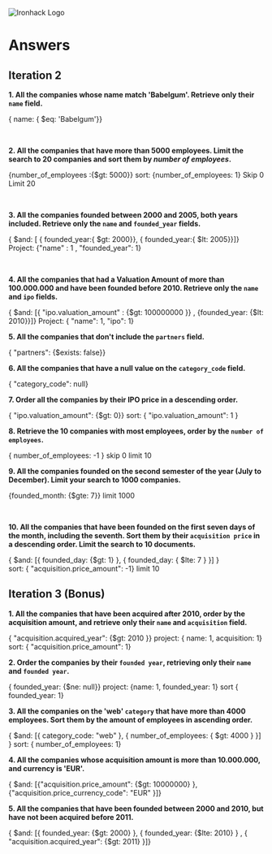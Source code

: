 ![Ironhack Logo](https://i.imgur.com/1QgrNNw.png)

# Answers

## Iteration 2

**1. All the companies whose name match 'Babelgum'. Retrieve only their `name` field.**

<!-- Your Query Goes Here --> 
{ name: { $eq: 'Babelgum'}}


<br>

**2. All the companies that have more than 5000 employees. Limit the search to 20 companies and sort them by *number of employees*.**

<!-- Your Query Goes Here -->
{number_of_employees :{$gt: 5000}}
sort: {number_of_employees: 1}
Skip 0 Limit 20

<br>

**3. All the companies founded between 2000 and 2005, both years included. Retrieve only the `name` and `founded_year` fields.**

<!-- Your Query Goes Here -->
{ $and: [ { founded_year:{ $gt: 2000}}, { founded_year:{ $lt: 2005}}]}
Project: {"name" : 1 , "founded_year": 1}

<br>

**4. All the companies that had a Valuation Amount of more than 100.000.000 and have been founded before 2010. Retrieve only the `name` and `ipo` fields.**

<!-- Your Query Goes Here -->
{ $and: [{ "ipo.valuation_amount" : {$gt: 100000000 }} , {founded_year: {$lt: 2010}}]}
Project: { "name": 1, "ipo": 1}
<br>

**5. All the companies that don't include the `partners` field.**

<!-- Your Query Goes Here -->
{ "partners": {$exists: false}}
<br>

**6. All the companies that have a null value on the `category_code` field.**

<!-- Your Query Goes Here -->
{ "category_code": null}
<br>

**7. Order all the companies by their IPO price in a descending order.**

<!-- Your Query Goes Here -->
{ "ipo.valuation_amount": {$gt: 0}}
sort: { "ipo.valuation_amount": 1 }
<br>

**8. Retrieve the 10 companies with most employees, order by the `number of employees`.**

<!-- Your Query Goes Here -->
{ number_of_employees: -1 }
skip 0 limit 10
<br>

**9. All the companies founded on the second semester of the year (July to December). Limit your search to 1000 companies.**

<!-- Your Query Goes Here -->
{founded_month: {$gte: 7}}
limit 1000

<br>

**10. All the companies that have been founded on the first seven days of the month, including the seventh. Sort them by their `acquisition price` in a descending order. Limit the search to 10 documents.**

<!-- Your Query Goes Here -->
{ $and: [{ founded_day: {$gt: 1} }, { founded_day: { $lte: 7 } }] }  
sort: { "acquisition.price_amount": -1}
limit 10
<br>

## Iteration 3 (Bonus)

**1. All the companies that have been acquired after 2010, order by the acquisition amount, and retrieve only their `name` and `acquisition` field.**

<!-- Your Query Goes Here -->
{ "acquisition.acquired_year": {$gt: 2010 }}
project: { name: 1, acquisition: 1}
sort: { "acquisition.price_amount": 1}
<br>

**2. Order the companies by their `founded year`, retrieving only their `name` and `founded year`.**

<!-- Your Query Goes Here -->
{ founded_year: {$ne: null}}
project: {name: 1, founded_year: 1}
sort { founded_year: 1}
<br>

**3. All the companies on the 'web' `category` that have more than 4000 employees. Sort them by the amount of employees in ascending order.**

<!-- Your Query Goes Here -->
{ $and: [{ category_code: "web" }, { number_of_employees: { $gt: 4000 } }] }
sort: { number_of_employees: 1}
<br>

**4. All the companies whose acquisition amount is more than 10.000.000, and currency is 'EUR'.**

<!-- Your Query Goes Here -->
{ $and: [{"acquisition.price_amount": {$gt: 10000000} }, {"acquisition.price_currency_code": "EUR" }]}
<br>

**5. All the companies that have been founded between 2000 and 2010, but have not been acquired before 2011.**

<!-- Your Query Goes Here -->
{ $and: [{ founded_year: {$gt: 2000} }, { founded_year: {$lte: 2010} } , { "acquisition.acquired_year": {$gt: 2011} }]}
<br>
